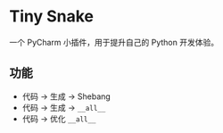 # Tiny Snake

一个 PyCharm 小插件，用于提升自己的 Python 开发体验。

## 功能

- 代码 -> 生成 -> Shebang
- 代码 -> 生成 -> `__all__`
- 代码 -> 优化 `__all__`
